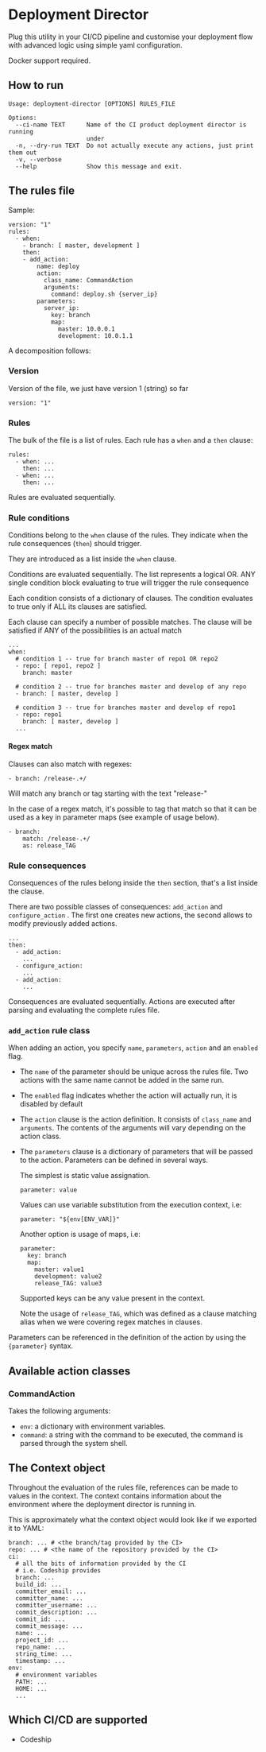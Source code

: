 # Deployment Director

Plug this utility in your CI/CD pipeline and customise your deployment flow
with advanced logic using simple yaml configuration.

Docker support required.

## How to run

```
Usage: deployment-director [OPTIONS] RULES_FILE

Options:
  --ci-name TEXT      Name of the CI product deployment director is running
                      under
  -n, --dry-run TEXT  Do not actually execute any actions, just print them out
  -v, --verbose
  --help              Show this message and exit.
```

## The rules file

Sample:

```
version: "1"
rules:
  - when:
    - branch: [ master, development ]
    then:
    - add_action:
        name: deploy
        action:
          class_name: CommandAction
          arguments:
            command: deploy.sh {server_ip}
        parameters:
          server_ip:
            key: branch
            map:
              master: 10.0.0.1
              development: 10.0.1.1
```

A decomposition follows:

### Version

Version of the file, we just have version 1 (string) so far

    version: "1"

### Rules

The bulk of the file is a list of rules. Each rule has a `when` and a `then`
clause:

```
rules:
  - when: ...
    then: ...
  - when: ...
    then: ...
```

Rules are evaluated sequentially.

### Rule conditions

Conditions belong to the `when` clause of the rules. They indicate when the
rule consequences (`then`) should trigger.

They are introduced as a list inside the `when` clause.

Conditions are evaluated sequentially. The list represents a logical OR. ANY
single condition block evaluating to true will trigger the rule consequence

Each condition consists of a dictionary of clauses. The condition evaluates to
true only if ALL its clauses are satisfied.

Each clause can specify a number of possible matches. The clause will be
satisfied if ANY of the possibilities is an actual match

```
...
when:
  # condition 1 -- true for branch master of repo1 OR repo2
  - repo: [ repo1, repo2 ]
    branch: master

  # condition 2 -- true for branches master and develop of any repo
  - branch: [ master, develop ]

  # condition 3 -- true for branches master and develop of repo1
  - repo: repo1
    branch: [ master, develop ]
  ...
```

#### Regex match

Clauses can also match with regexes:

    - branch: /release-.+/

Will match any branch or tag starting with the text "release-"

In the case of a regex match, it's possible to tag that match so that it can
be used as a key in parameter maps (see example of usage below).

    - branch:
        match: /release-.+/
        as: release_TAG

### Rule consequences

Consequences of the rules belong inside the `then` section, that's a list inside
the clause.

There are two possible classes of consequences: `add_action` and
`configure_action` . The first one creates new actions, the second allows to
modify previously added actions.

```
...
then:
  - add_action:
    ...
  - configure_action:
    ...
  - add_action:
    ...
```

Consequences are evaluated sequentially. Actions are executed after parsing and
evaluating the complete rules file.

### `add_action` rule class

When adding an action, you specify `name`, `parameters`, `action` and an
`enabled` flag.

* The `name` of the parameter should be unique across the rules file. Two actions
with the same name cannot be added in the same run.

* The `enabled` flag indicates whether the action will actually run, it is
  disabled by default

* The `action` clause is the action definition. It consists of `class_name` and
  `arguments`. The contents of the arguments will vary depending on the action
  class.

* The `parameters` clause is a dictionary of parameters that will be passed to
  the action. Parameters can be defined in several ways.

  The simplest is static value assignation.

      parameter: value

  Values can use variable substitution from the execution context, i.e:

      parameter: "${env[ENV_VAR]}"

  Another option is usage of maps, i.e:

      parameter:
        key: branch
        map:
          master: value1
          development: value2
          release_TAG: value3

  Supported keys can be any value present in the context.

  Note the usage of `release_TAG`, which was defined as a clause matching alias
  when we were covering regex matches in clauses.

Parameters can be referenced in the definition of the action by using the
`{parameter}` syntax.

## Available action classes

### CommandAction

Takes the following arguments:

* `env`: a dictionary with environment variables.
* `command`: a string with the command to be executed, the command is parsed
  through the system shell.

## The Context object

Throughout the evaluation of the rules file, references can be made to values
in the context. The context contains information about the environment where
the deployment director is running in.

This is approximately what the context object would look like if we exported it
to YAML:

```
branch: ... # <the branch/tag provided by the CI>
repo: ... # <the name of the repository provided by the CI>
ci:
  # all the bits of information provided by the CI
  # i.e. Codeship provides
  branch: ...
  build_id: ...
  committer_email: ...
  committer_name: ...
  committer_username: ...
  commit_description: ...
  commit_id: ...
  commit_message: ...
  name: ...
  project_id: ...
  repo_name: ...
  string_time: ...
  timestamp: ...
env:
  # environment variables
  PATH: ...
  HOME: ...
  ...
```

## Which CI/CD are supported

- Codeship
